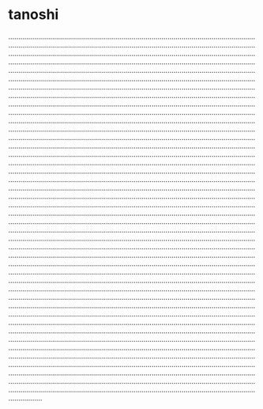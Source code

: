 # tanoshi

.....................................................................................................................................................................................................................................................................................................................................................................................................................................................................................................................................................................................................................................................................................................................................................................................................................................................................................................................................................................................................................................................................................................................................................................................................................................................................................................................................................................................................................................................................................................................................................................................................................................................................................................................................................................................................................................................................................................................................................................................................................................................................................................................................................................................................................................................................................................................................................................................................................................................................................................................................................................................................................................................................................................................................................................................................................................................................................................................................................................................................................................................................................................................................................................................................................................................................................................................................................................................................................................................................................................................................................................................................................................................................................................................................................................................................................................................................................................................................................................................................................................................................................................................................................................................................................................................................................................................................................................................................................................................................................................................................................................................................................................................................................................................................................................................................................................................................................................................................................................................................................................................................................................................................................................................................................................................................................................................................................................................................................................................................................................................................................................